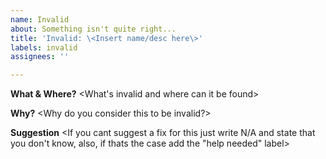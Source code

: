 ```yaml
---
name: Invalid
about: Something isn't quite right...
title: 'Invalid: \<Insert name/desc here\>'
labels: invalid
assignees: ''

---
```


**What & Where?**
\<What's invalid and where can it be found\>

**Why?**
\<Why do you consider this to be invalid?\>

**Suggestion**
\<If you cant suggest a fix for this just write N/A and state that you don't know, also, if thats the case add the "help needed" label\>
